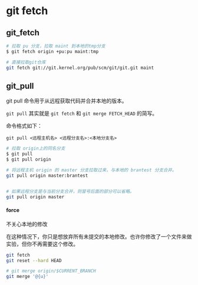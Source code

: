 # git fetch

## git_fetch


``` bash
# 拉取 pu 分支，拉取 maint 到本地的tmp分支
$ git fetch origin +pu:pu maint:tmp

# 直接拉取git仓库
git fetch git://git.kernel.org/pub/scm/git/git.git maint
```


## git_pull

git pull 命令用于从远程获取代码并合并本地的版本。

`git pull` 其实就是 `git fetch` 和 `git merge FETCH_HEAD` 的简写。

命令格式如下：
```
git pull <远程主机名> <远程分支名>:<本地分支名>

```

``` bash
# 拉取 origin上的同名分支
$ git pull
$ git pull origin

# 将远程主机 origin 的 master 分支拉取过来，与本地的 brantest 分支合并。
git pull origin master:brantest


# 如果远程分支是与当前分支合并，则冒号后面的部分可以省略。
git pull origin master
```


#### force 

不关心本地的修改

在这种情况下，你只是想放弃所有未提交的本地修改。也许你修改了一个文件来做实验，但你不再需要这个修改。
``` bash
git fetch
git reset --hard HEAD

# git merge origin/$CURRENT_BRANCH
git merge '@{u}'
```
